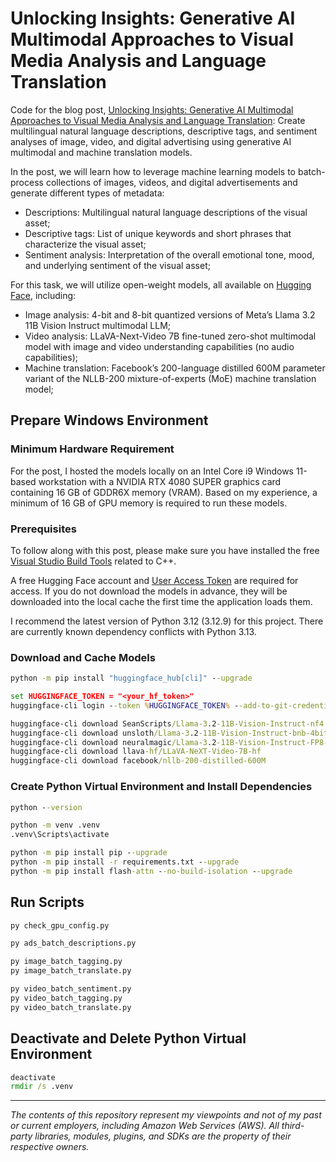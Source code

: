 # Unlocking Insights: Generative AI Multimodal Approaches to Visual Media Analysis and Language Translation

Code for the blog post, [Unlocking Insights: Generative AI Multimodal Approaches to Visual Media Analysis and Language Translation](https://garystafford.medium.com/unlocking-insights-generative-ai-multimodal-approaches-to-media-analysis-and-language-translation-b63dd28293db): Create multilingual natural language descriptions, descriptive tags, and sentiment analyses of image, video, and digital advertising using generative AI multimodal and machine translation models.

In the post, we will learn how to leverage machine learning models to batch-process collections of images, videos, and digital advertisements and generate different types of metadata:

- Descriptions: Multilingual natural language descriptions of the visual asset;
- Descriptive tags: List of unique keywords and short phrases that characterize the visual asset;
- Sentiment analysis: Interpretation of the overall emotional tone, mood, and underlying sentiment of the visual asset;

For this task, we will utilize open-weight models, all available on [Hugging Face](https://huggingface.co/), including:

- Image analysis: 4-bit and 8-bit quantized versions of Meta’s Llama 3.2 11B Vision Instruct multimodal LLM;
- Video analysis: LLaVA-Next-Video 7B fine-tuned zero-shot multimodal model with image and video understanding capabilities (no audio capabilities);
- Machine translation: Facebook’s 200-language distilled 600M parameter variant of the NLLB-200 mixture-of-experts (MoE) machine translation model;

## Prepare Windows Environment

### Minimum Hardware Requirement

For the post, I hosted the models locally on an Intel Core i9 Windows 11-based workstation with a NVIDIA RTX 4080 SUPER graphics card containing 16 GB of GDDR6X memory (VRAM). Based on my experience, a minimum of 16 GB of GPU memory is required to run these models.

### Prerequisites

To follow along with this post, please make sure you have installed the free [Visual Studio Build Tools](https://visualstudio.microsoft.com/downloads/#build-tools-for-visual-studio-2022) related to C++.

A free Hugging Face account and [User Access Token](https://huggingface.co/docs/hub/security-tokens) are required for access. If you do not download the models in advance, they will be downloaded into the local cache the first time the application loads them.

I recommend the latest version of Python 3.12 (3.12.9) for this project. There are currently known dependency conflicts with Python 3.13.

### Download and Cache Models

```bat
python -m pip install "huggingface_hub[cli]" --upgrade

set HUGGINGFACE_TOKEN = "<your_hf_token>"
huggingface-cli login --token %HUGGINGFACE_TOKEN% --add-to-git-credential

huggingface-cli download SeanScripts/Llama-3.2-11B-Vision-Instruct-nf4
huggingface-cli download unsloth/Llama-3.2-11B-Vision-Instruct-bnb-4bit
huggingface-cli download neuralmagic/Llama-3.2-11B-Vision-Instruct-FP8-dynamic
huggingface-cli download llava-hf/LLaVA-NeXT-Video-7B-hf
huggingface-cli download facebook/nllb-200-distilled-600M
```

### Create Python Virtual Environment and Install Dependencies

```bat
python --version

python -m venv .venv
.venv\Scripts\activate

python -m pip install pip --upgrade
python -m pip install -r requirements.txt --upgrade
python -m pip install flash-attn --no-build-isolation --upgrade
```

## Run Scripts

```bat
py check_gpu_config.py

py ads_batch_descriptions.py

py image_batch_tagging.py
py image_batch_translate.py

py video_batch_sentiment.py
py video_batch_tagging.py
py video_batch_translate.py
```

## Deactivate and Delete Python Virtual Environment

```bat
deactivate
rmdir /s .venv
```

---

_The contents of this repository represent my viewpoints and not of my past or current employers, including Amazon Web Services (AWS). All third-party libraries, modules, plugins, and SDKs are the property of their respective owners._

